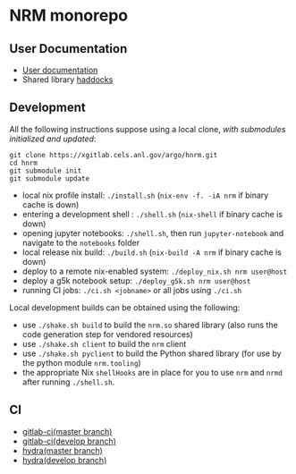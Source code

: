 # NRM monorepo

## User Documentation

- [User documentation](http://hnrm.readthedocs.io)
- Shared library [haddocks](https://hnrm.readthedocs.io/en/latest/_static/haddocks/)

## Development

All the following instructions suppose using a local clone, *with submodules
initialized and updated*:

```
git clone https://xgitlab.cels.anl.gov/argo/hnrm.git
cd hnrm
git submodule init
git submodule update
```

- local nix profile install: `./install.sh` (`nix-env -f. -iA nrm` if binary cache is down)
- entering a development shell : `./shell.sh` (`nix-shell` if binary cache is down)
- opening jupyter notebooks: `./shell.sh`, then run `jupyter-notebook` and navigate to the `notebooks` folder
- local release nix build: `./build.sh` (`nix-build -A nrm` if binary cache is down)
- deploy to a remote nix-enabled system: `./deploy_nix.sh nrm user@host`
- deploy a g5k notebook setup: `./deploy_g5k.sh nrm user@host`
- running CI jobs: `./ci.sh <jobname>` or all jobs using `./ci.sh`

Local development builds can be obtained using the following:

- use `./shake.sh build` to build the `nrm.so` shared library (also runs the code generation step for vendored resources)
- use `./shake.sh client` to build the `nrm` client
- use `./shake.sh pyclient` to build the Python shared library (for use by the python module `nrm.tooling`)
- the appropriate Nix `shellHooks` are in place for you to use `nrm` and `nrmd` after running `./shell.sh`.

## CI

- [gitlab-ci(master branch)](https://xgitlab.cels.anl.gov/argo/hnrm/pipelines/master/latest)
- [gitlab-ci(develop branch)](https://xgitlab.cels.anl.gov/argo/hnrm/pipelines/develop/latest)
- [hydra(master branch)](http://129.114.24.212/jobset/nrm/master#tabs-jobs)
- [hydra(develop branch)](http://129.114.24.212/jobset/nrm/develop#tabs-jobs)
